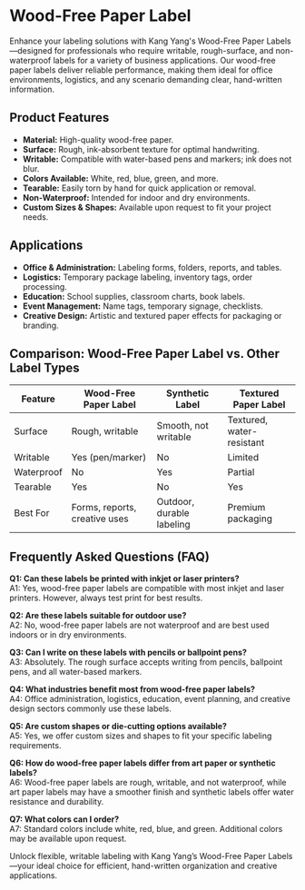 # Wood-Free Paper Label

Enhance your labeling solutions with Kang Yang's Wood-Free Paper Labels—designed for professionals who require writable, rough-surface, and non-waterproof labels for a variety of business applications. Our wood-free paper labels deliver reliable performance, making them ideal for office environments, logistics, and any scenario demanding clear, hand-written information.

## Product Features

- **Material:** High-quality wood-free paper.
- **Surface:** Rough, ink-absorbent texture for optimal handwriting.
- **Writable:** Compatible with water-based pens and markers; ink does not blur.
- **Colors Available:** White, red, blue, green, and more.
- **Tearable:** Easily torn by hand for quick application or removal.
- **Non-Waterproof:** Intended for indoor and dry environments.
- **Custom Sizes & Shapes:** Available upon request to fit your project needs.

## Applications

- **Office & Administration:** Labeling forms, folders, reports, and tables.
- **Logistics:** Temporary package labeling, inventory tags, order processing.
- **Education:** School supplies, classroom charts, book labels.
- **Event Management:** Name tags, temporary signage, checklists.
- **Creative Design:** Artistic and textured paper effects for packaging or branding.

## Comparison: Wood-Free Paper Label vs. Other Label Types

| Feature        | Wood-Free Paper Label | Synthetic Label      | Textured Paper Label    |
|----------------|----------------------|---------------------|------------------------|
| Surface        | Rough, writable      | Smooth, not writable| Textured, water-resistant|
| Writable       | Yes (pen/marker)     | No                  | Limited                |
| Waterproof     | No                   | Yes                 | Partial                |
| Tearable       | Yes                  | No                  | Yes                    |
| Best For       | Forms, reports, creative uses | Outdoor, durable labeling | Premium packaging |

## Frequently Asked Questions (FAQ)

**Q1: Can these labels be printed with inkjet or laser printers?**  
A1: Yes, wood-free paper labels are compatible with most inkjet and laser printers. However, always test print for best results.

**Q2: Are these labels suitable for outdoor use?**  
A2: No, wood-free paper labels are not waterproof and are best used indoors or in dry environments.

**Q3: Can I write on these labels with pencils or ballpoint pens?**  
A3: Absolutely. The rough surface accepts writing from pencils, ballpoint pens, and all water-based markers.

**Q4: What industries benefit most from wood-free paper labels?**  
A4: Office administration, logistics, education, event planning, and creative design sectors commonly use these labels.

**Q5: Are custom shapes or die-cutting options available?**  
A5: Yes, we offer custom sizes and shapes to fit your specific labeling requirements.

**Q6: How do wood-free paper labels differ from art paper or synthetic labels?**  
A6: Wood-free paper labels are rough, writable, and not waterproof, while art paper labels may have a smoother finish and synthetic labels offer water resistance and durability.

**Q7: What colors can I order?**  
A7: Standard colors include white, red, blue, and green. Additional colors may be available upon request.

Unlock flexible, writable labeling with Kang Yang’s Wood-Free Paper Labels—your ideal choice for efficient, hand-written organization and creative applications.